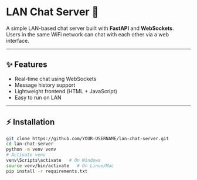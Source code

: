 # LAN Chat Server 🚀

A simple LAN-based chat server built with **FastAPI** and **WebSockets**.  
Users in the same WiFi network can chat with each other via a web interface.

---

## ✨ Features
- Real-time chat using WebSockets
- Message history support
- Lightweight frontend (HTML + JavaScript)
- Easy to run on LAN

---

## ⚡ Installation

```bash
git clone https://github.com/YOUR-USERNAME/lan-chat-server.git
cd lan-chat-server
python -m venv venv
# Activate venv
venv\Scripts\activate   # On Windows
source venv/bin/activate   # On Linux/Mac
pip install -r requirements.txt
